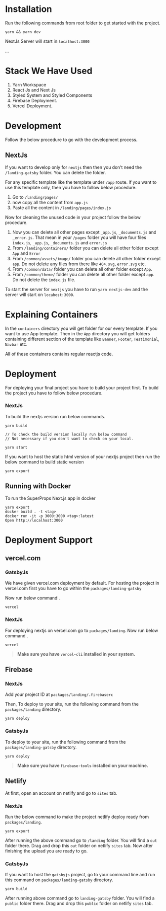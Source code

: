# Installation

Run the following commands from root folder to get started with the project.

```
yarn && yarn dev
```

NextJs Server will start in `localhost:3000`

...

# Stack We Have Used

1. Yarn Workspace
2. React Js and Next Js
3. Styled System and Styled Components
4. Firebase Deployment.
5. Vercel Deployment.

# Development

Follow the below procedure to go with the development process.

## NextJs

If you want to develop only for `nextjs` then then you don't need the `/landing-gatsby` folder. You can delete the folder.

For any specific template like the template under `/app` route. If you want to use this template only, then you have to follow below procedure.

1. Go to `/landing/pages/`
2. now copy all the content from `app.js`
3. Paste all the content in `/landing/pages/index.js`

Now for cleaning the unused code in your project follow the below procedure.

1. Now you can delete all other pages except `_app.js`, `_documents.js` and `_error.js`. That mean in your `/pages` folder you will have four files `index.js`, `_app.js`, `_documents.js` and `error.js`
2. From `/landing/containers/` folder you can delete all other folder except `App` and `Error`
3. From `/common/assets/image/` folder you can delete all other folder except `app`. Do not delete any files from there like `404.svg`, `error.svg` etc.
4. From `/common/data/` folder you can delete all other folder except `App`.
5. From `/common/theme/` folder you can delete all other folder except `app`. Do not delete the `index.js` file.

To start the server for `nextjs` you have to run `yarn nextjs-dev` and the server will start on `locahost:3000`.

# Explaining Containers

In the `containers` directory you will get folder for our every template. If you want to use App template. Then in the `App` directory you will get folders containing different section of the template like `Banner`, `Footer`, `Testimonial`, `Navbar` etc.

All of these containers contains regular reactjs code.

# Deployment

For deploying your final project you have to build your project first. To build the project you have to follow below procedure.

### NextJs

To build the nextjs version run below commands.

```
yarn build

// To check the build version locally run below command
// Not necessary if you don't want to check on your local.

yarn start
```

If you want to host the static html version of your nextjs project then run the below command to build static version

```
yarn export
```

## Running with Docker

To run the SuperProps Next.js app in docker

```
yarn export
docker build . -t <tag>
docker run -it -p 3000:3000 <tag>:latest
Open http://localhost:3000
```

# Deployment Support

## vercel.com

### GatsbyJs

We have given vercel.com deployment by default. For hosting the project in vercel.com first you have to go within the `packages/landing-gatsby`

Now run below command .

```
vercel
```

### NextJs

For deploying nextjs on vercel.com go to `packages/landing`. Now run below command .

```
vercel
```

> **Make sure you have `vercel-cli` installed in your system.**

## Firebase

### NextJs

Add your project ID at `packages/landing/.firebaserc`

Then, To deploy to your site, run the following command from the `packages/landing` directory.

```
yarn deploy
```

### GatsbyJs

To deploy to your site, run the following command from the `packages/landing-gatsby` directory.

```
yarn deploy
```

> **Make sure you have `firebase-tools` installed on your machine.**

## Netlify

At first, open an account on netlify and go to `sites` tab.

### NextJs

Run the below command to make the project netlify deploy ready from `packages/landing`.

```
yarn export
```

After running the above command go to `/landing` folder. You will find a `out` folder there. Drag
and drop this `out` folder on netlify `sites` tab. Now after finishing the upload you are ready to go.

### GatsbyJs

If you want to host the `gatsbyjs` project, go to your command line and run this command on `packages/landing-gatsby` directory.

```
yarn build
```

After running above command go to `landing-gatsby` folder. You will find a `public` folder
there. Drag and drop this `public` folder on netlify `sites` tab.

